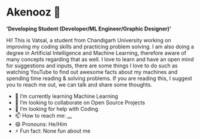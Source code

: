 # Akenooz 👋
**'Developing Student (Developer/ML Engineer/Graphic Designer)'**

Hi! This is Vatsal, a student from Chandigarh University working on improving my coding skills and practicing problem solving. I am also doing a degree in Artificial Intelligence and Machine Learning, therefore aware of many concepts regarding that as well. I love to learn and have an open mind for suggestions and inputs, there are some things I love to do such as watching YouTube to find out awesome facts about my machines and spending time reading & solving problems. If you are reading this, I suggest you to reach me out, we can talk and share some thoughts. 


- 🌱 I’m currently learning Machine Learning
- 👯 I’m looking to collaborate on Open Source Projects
- 🤔 I’m looking for help with Coding 
- 📫 How to reach me: [...](https://linktr.ee/akenooz)
- 😄 Pronouns: He/Him
- ⚡ Fun fact: None fun about me 
